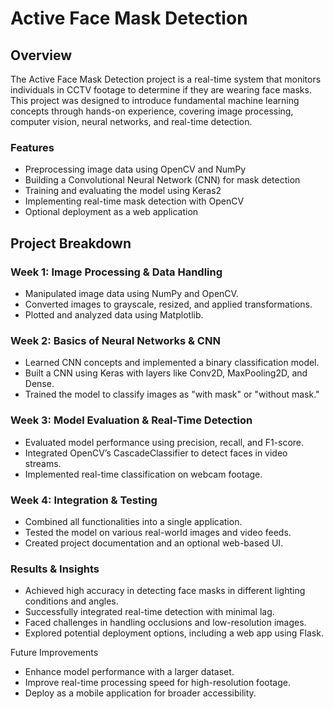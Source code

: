 # Active Face Mask Detection 

## Overview
The Active Face Mask Detection project is a real-time system that monitors individuals in CCTV footage to determine if they are wearing face masks. This project was designed to introduce fundamental machine learning concepts through hands-on experience, covering image processing, computer vision, neural networks, and real-time detection.

### Features

- Preprocessing image data using OpenCV and NumPy
- Building a Convolutional Neural Network (CNN) for mask detection
- Training and evaluating the model using Keras2
- Implementing real-time mask detection with OpenCV
- Optional deployment as a web application


## Project Breakdown

### Week 1: Image Processing & Data Handling

- Manipulated image data using NumPy and OpenCV.
- Converted images to grayscale, resized, and applied transformations.
- Plotted and analyzed data using Matplotlib.

### Week 2: Basics of Neural Networks & CNN
- Learned CNN concepts and implemented a binary classification model.
- Built a CNN using Keras with layers like Conv2D, MaxPooling2D, and Dense.
- Trained the model to classify images as "with mask" or "without mask."

### Week 3: Model Evaluation & Real-Time Detection
- Evaluated model performance using precision, recall, and F1-score.
- Integrated OpenCV’s CascadeClassifier to detect faces in video streams.
- Implemented real-time classification on webcam footage.

### Week 4: Integration & Testing
- Combined all functionalities into a single application.
- Tested the model on various real-world images and video feeds.
- Created project documentation and an optional web-based UI.

### Results & Insights

- Achieved high accuracy in detecting face masks in different lighting conditions and angles.
- Successfully integrated real-time detection with minimal lag.
- Faced challenges in handling occlusions and low-resolution images.
- Explored potential deployment options, including a web app using Flask.

Future Improvements
- Enhance model performance with a larger dataset.
- Improve real-time processing speed for high-resolution footage.
- Deploy as a mobile application for broader accessibility.
